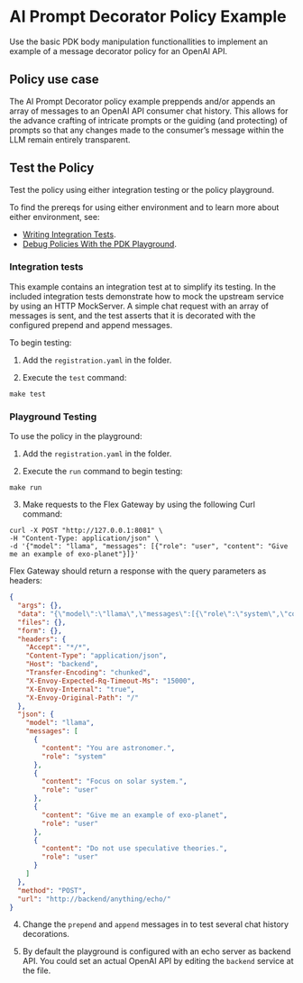# AI Prompt Decorator Policy Example
Use the basic PDK body manipulation functionallities to implement an example of a message decorator policy 
for an OpenAI API.

## Policy use case
The AI Prompt Decorator policy example preppends and/or appends an array of messages to an OpenAI API 
consumer chat history. 
This allows for the advance crafting of intricate prompts or the guiding (and protecting) of prompts so 
that any changes made to the consumer’s message within the LLM remain entirely transparent.

## Test the Policy

Test the policy using either integration testing or the policy playground.

To find the prereqs for using either environment and to learn more about either environment, see:

* [Writing Integration Tests](https://docs.mulesoft.com/pdk/latest/policies-pdk-integration-tests).
* [Debug Policies With the PDK Playground](https://docs.mulesoft.com/pdk/latest/policies-pdk-debug-local).

### Integration tests

This example contains an integration test at [](./tests/requests.rs) to simplify its testing. 
In the included integration tests demonstrate how to mock the upstream service by using an HTTP MockServer. 
A simple chat request with an array of messages is sent, and the test asserts that it is decorated with 
the configured prepend and append messages.

To begin testing:

1. Add the `registration.yaml` in the [](./tests/config) folder.

2. Execute the `test` command:

``` shell
make test
```

### Playground Testing

To use the policy in the playground:

1. Add the `registration.yaml` in the [](./playground/config) folder.

2. Execute the `run` command to begin testing:

``` shell
make run
```

3. Make requests to the Flex Gateway by using the following Curl command:

```shell
curl -X POST "http://127.0.0.1:8081" \
-H "Content-Type: application/json" \
-d '{"model": "llama", "messages": [{"role": "user", "content": "Give me an example of exo-planet"}]}'
```

Flex Gateway should return a response with the query parameters as headers:

```json
{
  "args": {}, 
  "data": "{\"model\":\"llama\",\"messages\":[{\"role\":\"system\",\"content\":\"You are astronomer.\"},{\"role\":\"user\",\"content\":\"Focus on solar system.\"},{\"role\":\"user\",\"content\":\"Give me an example of exo-planet\"},{\"role\":\"user\",\"content\":\"Do not use speculative theories.\"}]}", 
  "files": {}, 
  "form": {}, 
  "headers": {
    "Accept": "*/*", 
    "Content-Type": "application/json", 
    "Host": "backend", 
    "Transfer-Encoding": "chunked", 
    "X-Envoy-Expected-Rq-Timeout-Ms": "15000", 
    "X-Envoy-Internal": "true", 
    "X-Envoy-Original-Path": "/"
  }, 
  "json": {
    "model": "llama",
    "messages": [
      {
        "content": "You are astronomer.", 
        "role": "system"
      }, 
      {
        "content": "Focus on solar system.", 
        "role": "user"
      }, 
      {
        "content": "Give me an example of exo-planet", 
        "role": "user"
      }, 
      {
        "content": "Do not use speculative theories.", 
        "role": "user"
      }
    ]
  }, 
  "method": "POST", 
  "url": "http://backend/anything/echo/"
}

```

4. Change the `prepend` and `append` messages in [](./playground/config/api.yaml) to test several chat history decorations.

5. By default the playground is configured with an echo server as backend API. You could set an actual OpenAI API by editing the `backend` 
service at the [](./playground/docker-compose.yaml) file.
